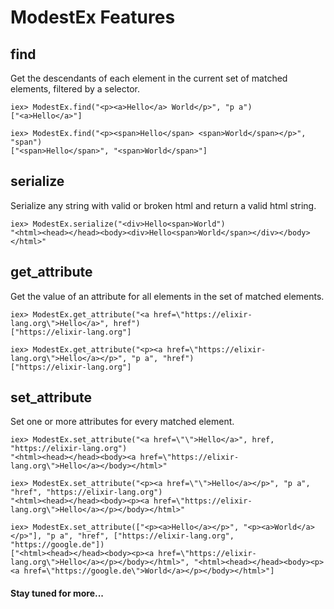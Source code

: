
# ModestEx Features

## find
Get the descendants of each element in the current set of matched elements, filtered by a selector.

	iex> ModestEx.find("<p><a>Hello</a> World</p>", "p a")
	["<a>Hello</a>"]

	iex> ModestEx.find("<p><span>Hello</span> <span>World</span></p>", "span")
	["<span>Hello</span>", "<span>World</span>"]

## serialize
Serialize any string with valid or broken html and return a valid html string.

	iex> ModestEx.serialize("<div>Hello<span>World")
	"<html><head></head><body><div>Hello<span>World</span></div></body></html>"

## get_attribute

Get the value of an attribute for all elements in the set of matched elements.

	iex> ModestEx.get_attribute("<a href=\"https://elixir-lang.org\">Hello</a>", href")
	["https://elixir-lang.org"]

	iex> ModestEx.get_attribute("<p><a href=\"https://elixir-lang.org\">Hello</a></p>", "p a", "href")
	["https://elixir-lang.org"]

## set_attribute

Set one or more attributes for every matched element.

	iex> ModestEx.set_attribute("<a href=\"\">Hello</a>", href, "https://elixir-lang.org")
	"<html><head></head><body><a href=\"https://elixir-lang.org\">Hello</a></body></html>"

	iex> ModestEx.set_attribute("<p><a href=\"\">Hello</a></p>", "p a", "href", "https://elixir-lang.org")
	"<html><head></head><body><p><a href=\"https://elixir-lang.org\">Hello</a></p></body></html>"

	iex> ModestEx.set_attribute(["<p><a>Hello</a></p>", "<p><a>World</a></p>"], "p a", "href", ["https://elixir-lang.org", "https://google.de"])
	["<html><head></head><body><p><a href=\"https://elixir-lang.org\">Hello</a></p></body></html>", "<html><head></head><body><p><a href=\"https://google.de\">World</a></p></body></html>"]

#### **Stay tuned for more...**